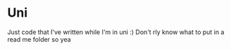 # Uni
Just code that I've written while I'm in uni :)
Don't rly know what to put in a read me folder so yea
